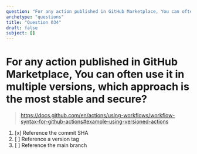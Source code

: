 ```yaml
---
question: "For any action published in GitHub Marketplace, You can often use it in multiple versions, which approach is the most stable and secure?"
archetype: "questions"
title: "Question 034"
draft: false
subject: []
---
```



# For any action published in GitHub Marketplace, You can often use it in multiple versions, which approach is the most stable and secure?
> https://docs.github.com/en/actions/using-workflows/workflow-syntax-for-github-actions#example-using-versioned-actions

1. [x] Reference the commit SHA
1. [ ] Reference a version tag
1. [ ] Reference the main branch
